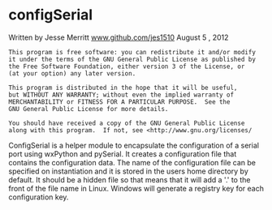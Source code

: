 configSerial
===========
Written by Jesse Merritt
www.github.com/jes1510
August 5 , 2012

    
    This program is free software: you can redistribute it and/or modify
    it under the terms of the GNU General Public License as published by    
    the Free Software Foundation, either version 3 of the License, or
    (at your option) any later version.

    This program is distributed in the hope that it will be useful,
    but WITHOUT ANY WARRANTY; without even the implied warranty of
    MERCHANTABILITY or FITNESS FOR A PARTICULAR PURPOSE.  See the
    GNU General Public License for more details.

    You should have received a copy of the GNU General Public License
    along with this program.  If not, see <http://www.gnu.org/licenses/

ConfigSerial is a helper module to encapsulate the configuration of a serial port using wxPython and pySerial.  It 
creates a configuration file that contains the configuration data.  The name of the configuration file can be specified 
on instantiation and it is stored in the users home directory by default.  It should be a hidden file so that means
that it will add a '.' to the front of the file name in Linux.  Windows will generate a registry key for each configuration key.
